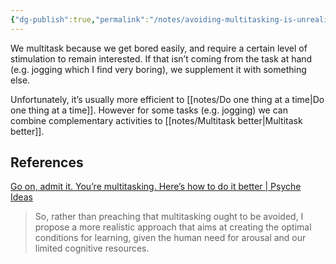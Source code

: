 ```yaml
---
{"dg-publish":true,"permalink":"/notes/avoiding-multitasking-is-unrealistic/","tags":["productivity"],"noteIcon":"","created":"2025-02-16"}
---
```


We multitask because we get bored easily, and require a certain level of stimulation to remain interested. If that isn’t coming from the task at hand (e.g. jogging which I find very boring), we supplement it with something else.

Unfortunately, it’s usually more efficient to [[notes/Do one thing at a time\|Do one thing at a time]]. However for some tasks (e.g. jogging) we can combine complementary activities to [[notes/Multitask better\|Multitask better]].

## References
[Go on, admit it. You’re multitasking. Here’s how to do it better | Psyche Ideas](https://psyche.co/ideas/go-on-admit-it-youre-multitasking-heres-how-to-do-it-better?utm_source=Psyche+Magazine&utm_campaign=5492a510c0-EMAIL_CAMPAIGN_2022_09_14_04_00&utm_medium=email&utm_term=0_76a303a90a-5492a510c0-72798768)

> So, rather than preaching that multitasking ought to be avoided, I propose a more realistic approach that aims at creating the optimal conditions for learning, given the human need for arousal and our limited cognitive resources.